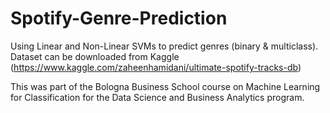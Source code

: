 # Spotify-Genre-Prediction
Using Linear and Non-Linear SVMs to predict genres (binary &amp; multiclass).
Dataset can be downloaded from Kaggle (https://www.kaggle.com/zaheenhamidani/ultimate-spotify-tracks-db)

This was part of the Bologna Business School course on Machine Learning for Classification for the Data Science and Business Analytics program. 
